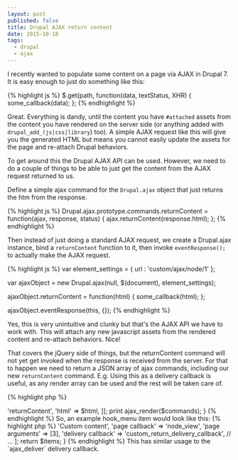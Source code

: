 ```yaml
---
layout: post
published: false
title: Drupal AJAX return content
date: 2015-10-18
tags:
  - drupal
  - ajax
---
```


I recently wanted to populate some content on a page via AJAX in Drupal 7. It is easy enough to just
do something like this:

{% highlight js %}
$.get(path, function(data, textStatus, XHR) {
  some_callback(data);
};
{% endhighlight %}

Great. Everything is dandy, until the content you have `#attached` assets from the content you have rendered on the
server side (or anything added with `drupal_add_(js|css|library`) too). A simple AJAX request like this will give you the generated HTML
but means you cannot easily update the assets for the page and re-attach Drupal behaviors.

<!--more-->

To get around this the Drupal AJAX API can be used. However, we need to do a couple of things to be able to just get the content
from the AJAX request returned to us.

Define a simple ajax command for the `Drupal.ajax` object that just returns the htm from the response.

{% highlight js %}
Drupal.ajax.prototype.commands.returnContent = function(ajax, response, status) {
  ajax.returnContent(response.html);
};
{% endhighlight %}

Then instead of just doing a standard AJAX request, we create a Drupal.ajax instance, bind a `returnContent` function to it,
then invoke `eventResponse();` to actually make the AJAX request.

{% highlight js %}
var element_settings = {
  url : 'custom/ajax/node/1'
};

var ajaxObject = new Drupal.ajax(null, $(document), element_settings);

ajaxObject.returnContent = function(html) {
  some_callback(html);
};

ajaxObject.eventResponse(this, {});
{% endhighlight %}

Yes, this is very unintuitive and clunky but that's the AJAX API we have to work with. This will attach any new javascript assets from
the rendered content and re-attach behaviors. Nice!

That covers the jQuery side of things, but the returnContent command will not yet get invoked when
the response is received from the server. For that to happen we need to return a JSON array of ajax commands,
including our new `returnContent` command. E.g. Using this as a delivery callback is useful, as any render array
can be used and the rest will be taken care of.

{% highlight php %}
<?php

function custom_return_delivery_callback($page_callback_result) {
  $html = drupal_render($page_callback_result);

  $commands = [[
    'command' => 'returnContent',
    'html' => $html,
  ]];

  print ajax_render($commands);
}
{% endhighlight %}

So, an example hook_menu item would look like this:

{% highlight php %}
<?php

/**
 * Implements hook_menu().
 */
function custom_menu() {
  $items = array();

  $items['custom/ajax/node/%node'] = [
    'title' => 'Custom content',
    'page callback' => 'node_view',
    'page arguments' => [3],
    'delivery callback' => 'custom_return_delivery_callback',
    // ...
  ];

  return $items;
}
{% endhighlight %}

This has similar usage to the `ajax_deliver` delivery callback.
